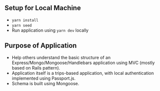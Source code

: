 ## Setup for Local Machine

<a href="https://imgflip.com/gif/2fpga7"></a>







- `yarn install`
- `yarn seed`
- Run application using `yarn dev` locally

## Purpose of Application
- Help others understand the basic structure of an Express/Mongo/Mongoose/Handlebars application using MVC (mostly based on Rails pattern).
- Application itself is a trips-based application, with local authentication implemented using Passport.js. 
- Schema is built using Mongoose.
